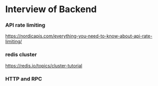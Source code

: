 # Interview of Backend

### API rate limiting

https://nordicapis.com/everything-you-need-to-know-about-api-rate-limiting/



### redis cluster

https://redis.io/topics/cluster-tutorial



### HTTP and RPC

